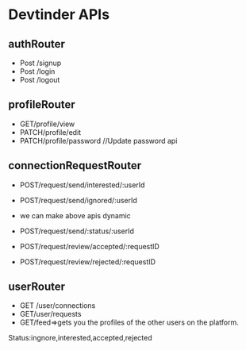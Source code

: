 # Devtinder APIs

## authRouter

- Post /signup
- Post /login
- Post /logout

## profileRouter

- GET/profile/view
- PATCH/profile/edit
- PATCH/profile/password //Update password api

## connectionRequestRouter

- POST/request/send/interested/:userId
- POST/request/send/ignored/:userId
- we can make above apis dynamic
- POST/request/send/:status/:userId

- POST/request/review/accepted/:requestID
- POST/request/review/rejected/:requestID

## userRouter

- GET /user/connections
- GET/user/requests
- GET/feed=>gets you the profiles of the other users on the platform.

Status:ingnore,interested,accepted,rejected
